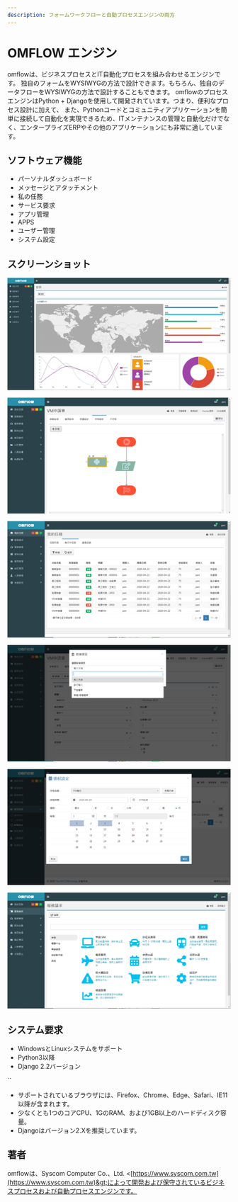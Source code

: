 ```yaml
---
description: フォームワークフローと自動プロセスエンジンの両方
---
```


# OMFLOW エンジン

omflowは、ビジネスプロセスとIT自動化プロセスを組み合わせるエンジンです。 独自のフォームをWYSIWYGの方法で設計できます。もちろん、独自のデータフローをWYSIWYGの方法で設計することもできます。 omflowのプロセスエンジンはPython + Djangoを使用して開発されています。つまり、便利なプロセス設計に加えて、 また、Pythonコードとコミュニティアプリケーションを簡単に接続して自動化を実現できるため、ITメンテナンスの管理と自動化だけでなく、エンタープライズERPやその他のアプリケーションにも非常に適しています。

## ソフトウェア機能

* パーソナルダッシュボード
* メッセージとアタッチメント
* 私の任務
* サービス要求 
* アプリ管理 
* APPS 
* ユーザー管理 
* システム設定 

## スクリーンショット

[![](https://raw.githubusercontent.com/syscomgo/omlib/master/screenshot/dashboard.png)](https://raw.githubusercontent.com/syscomgo/omlib/master/screenshot/dashboard.png)

[![](https://raw.githubusercontent.com/syscomgo/omlib/master/screenshot/flow.png)](https://raw.githubusercontent.com/syscomgo/omlib/master/screenshot/flow.png)

[![](https://raw.githubusercontent.com/syscomgo/omlib/master/screenshot/mission.png)](https://raw.githubusercontent.com/syscomgo/omlib/master/screenshot/mission.png)

[![](https://raw.githubusercontent.com/syscomgo/omlib/master/screenshot/new-field.png)](https://raw.githubusercontent.com/syscomgo/omlib/master/screenshot/new-field.png)

[![](https://raw.githubusercontent.com/syscomgo/omlib/master/screenshot/schedule.png)](https://raw.githubusercontent.com/syscomgo/omlib/master/screenshot/schedule.png)

[![](https://raw.githubusercontent.com/syscomgo/omlib/master/screenshot/self-service.png)](https://raw.githubusercontent.com/syscomgo/omlib/master/screenshot/self-service.png)

## システム要求

* WindowsとLinuxシステムをサポート
* Python3以降
* Django 2.2バージョン 

\`\`

* サポートされているブラウザには、Firefox、Chrome、Edge、Safari、IE11以降が含まれます。 
* 少なくとも1つのコアCPU、1GのRAM、および1GB以上のハードディスク容量。 
* Djangoはバージョン2.Xを推奨しています。 

## 著者

omflowは、Syscom Computer Co.、Ltd. &lt;[https://www.syscom.com.tw](https://www.syscom.com.tw)&gt;によって開発および保守されているビジネスプロセスおよび自動プロセスエンジンです。  
 


